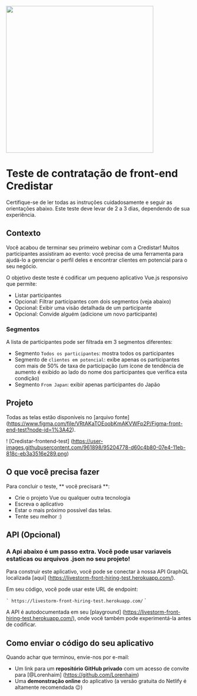 <p align = "left">
  <img width = "400" src = "https://credistar.com.br/wp-content/uploads/2020/09/fundo-branco.png">
</p>

# Teste de contratação de front-end Credistar

Certifique-se de ler todas as instruções cuidadosamente e seguir as orientações abaixo. Este teste deve levar de 2 a 3 dias, dependendo de sua experiência.

## Contexto

Você acabou de terminar seu primeiro webinar com a Credistar! Muitos participantes assistiram ao evento: você precisa de uma ferramenta para ajudá-lo a gerenciar o perfil deles e encontrar clientes em potencial para o seu negócio.

O objetivo deste teste é codificar um pequeno aplicativo Vue.js responsivo que permite:

- Listar participantes
- Opcional: Filtrar participantes com dois segmentos (veja abaixo)
- Opcional: Exibir uma visão detalhada de um participante
- Opcional: Convide alguém (adicione um novo participante)

### Segmentos

A lista de participantes pode ser filtrada em 3 segmentos diferentes:

- Segmento `Todos os participantes`: mostra todos os participantes
- Segmento de `clientes em potencial`: exibe apenas os participantes com mais de 50% de taxa de participação (um ícone de tendência de aumento é exibido ao lado do nome dos participantes que verifica esta condição)
- Segmento `From Japan`: exibir apenas participantes do Japão

## Projeto

Todas as telas estão disponíveis no [arquivo fonte] (https://www.figma.com/file/VRtAKaTOEoobKmAKVWFp2P/Figma-front-end-test?node-id=1%3A42).

! [Credistar-frontend-test] (https://user-images.githubusercontent.com/961898/95204778-d60c4b80-07e4-11eb-818c-eb3a3516e289.png)

## O que você precisa fazer

Para concluir o teste, ** você precisará **:

- Crie o projeto Vue ou qualquer outra tecnologia
- Escreva o aplicativo
- Estar o mais próximo possível das telas.
- Tente seu melhor :)

## API (Opcional)

### A Api abaixo é um passo extra. Você pode usar variaveis estaticas ou arquivos .json no seu projeto!

Para construir este aplicativo, você pode se conectar à nossa API GraphQL localizada [aqui] (https://livestorm-front-hiring-test.herokuapp.com/).

Em seu código, você pode usar este URL de endpoint:

`` `
https://livestorm-front-hiring-test.herokuapp.com/
`` `

A API é autodocumentada em seu [playground] (https://livestorm-front-hiring-test.herokuapp.com/), onde você também pode experimentá-la antes de codificar.

## Como enviar o código do seu aplicativo

Quando achar que terminou, envie-nos por e-mail:
- Um link para um  **repositório GitHub privado** com um acesso de convite para [@Lorenhaim] (https://github.com/Lorenhaim)
- Uma **demonstração online** do aplicativo (a versão gratuita do Netlify é altamente recomendada 😉️)
